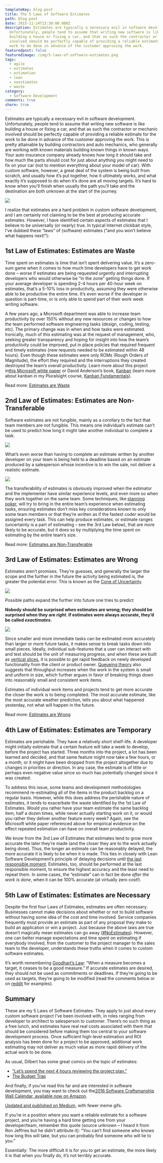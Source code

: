 ```yaml
---
templateKey: blog-post
title: The 5 Laws of Software Estimates
path: blog-post
date: 2015-11-24T13:30:00.000Z
description: Estimates are typically a necessary evil in software development.
  Unfortunately, people tend to assume that writing new software is like
  building a house or fixing a car, and that as such the contractor or mechanic
  involved should be perfectly capable of providing a reliable estimate for the
  work to be done in advance of the customer approving the work.
featuredpost: false
featuredimage: /img/5-laws-of-software-estimates.png
tags:
  - agile
  - estimates
  - estimation
  - lean
  - noestimates
  - waste
category:
  - Software Development
comments: true
share: true
---
```

Estimates are typically a necessary evil in software development. Unfortunately, people tend to assume that writing new software is like building a house or fixing a car, and that as such the contractor or mechanic involved should be perfectly capable of providing a reliable estimate for the work to be done in advance of the customer approving the work. This is pretty attainable by building contractors and auto mechanics, who generally are working with known materials building known things in known ways. Your auto insurance company already knows how long it should take and how much the parts should cost for just about anything you might need to fix on your car (not to mention everything about your model of car). With custom software, however, a great deal of the system is being built from scratch, and usually how it’s put together, how it ultimately works, and what exactly it’s supposed to do when it’s done are all moving targets. It’s hard to know when you’ll finish when usually the path you’ll take and the destination are both unknown at the start of the journey.

![](/img/one-does-not-simply-estimate-task-duration.jpg)

I realize that estimates are a hard problem in custom software development, and I am certainly not claiming to be the best at producing accurate estimates. However, I have identified certain aspects of estimates that I believe to be universally (or nearly) true. In typical Internet clickbait style, I’ve dubbed these “laws” of (software) estimates (“and you won’t believe what happens next!”):

## 1st Law of Estimates: Estimates are Waste

Time spent on estimates is time that isn’t spent delivering value. It’s a zero-sum game when it comes to how much time developers have to get work done – worse if estimates are being requested urgently and interrupting developers who would otherwise be “in the zone” getting things done. If your average developer is spending 2-4 hours per 40-hour week on estimates, that’s a 5-10% loss in productivity, assuming they were otherwise able to be productive the entire time. It’s even worse if the developer in question is part-time, or is only able to spend part of their work week writing software.

A few years ago, a Microsoft department was able to increase team productivity by over 150% without any new resources or changes to how the team performed software engineering tasks (design, coding, testing, etc). The primary change was in when and how tasks were estimated. Ironically, much of this estimating was at the request of management, who, seeking greater transparency and hoping for insight into how the team’s productivity could be improved, put in place policies that required frequent and timely estimates (new requests needed to be estimated within 48 hours). Even though these estimates were only ROMs (Rough Orders of Magnitude), the effort they required and the interruptions they created destroyed the team’s overall productivity. Learn more about this project in[this Microsoft white paper](http://images.itrevolution.com/images/kanbans/From_Worst_to_Best_in_9_Months_Final_1_3-aw.pdf) or David Anderson’s book, [Kanban](http://amzn.to/1P7qpI0) (learn more about kanban in my Pluralsight course, [Kanban Fundamentals](https://www.pluralsight.com/courses/kanban-fundamentals)).

Read more: [Estimates are Waste](/estimates-are-waste/)

## 2nd Law of Estimates: Estimates are Non-Transferable

Software estimates are not fungible, mainly as a corollary to the fact that team members are not fungible. This means one individual’s estimate can’t be used to predict how long it might take another individual to complete a task.

![](/img/estimating-things-you-know-nothing-about.jpg)

What’s even worse than having to complete an estimate written by another developer on your team is being held to a deadline based on an estimate produced by a salesperson whose incentive is to win the sale, not deliver a realistic estimate.

![](/img/estimates-deadlines.jpg)

The transferability of estimates is obviously improved when the estimator and the implementer have similar experience levels, and even more so when they work together on the same team. Some techniques, like [planning poker](https://en.wikipedia.org/wiki/Planning_poker), will try to bring in the entire team’s experience when estimating tasks, ensuring estimates don’t miss key considerations known to only some team members or that they’re written as if the fastest coder would be assigned every task. This can help produce estimates, or estimate ranges (uncertainty is a part of estimating – see the 3rd Law below), that are more likely to be accurate, but it does so by multiplying the time spent on estimating by the entire team’s size.

Read more: [Estimates are Non-Transferable](/estimates-are-non-transferable/)

## 3rd Law of Estimates: Estimates are Wrong

Estimates aren’t promises. They’re guesses, and generally the larger the scope and the further in the future the activity being estimated is, the greater the potential error. This is known as the [Cone of Uncertainty](http://www.construx.com/Thought_Leadership/Books/The_Cone_of_Uncertainty/).

![](/img/080906.ike_.path_.jpg)

Possible paths expand the further into future one tries to predict

**Nobody should be surprised when estimates are wrong; they should be surprised when they are *right*. If estimates were always accurate, they’d be called *exactimates*.**

![](/img/estimates-way-off.jpg)

Since smaller and more immediate tasks can be estimated more accurately than larger or more future tasks, it makes sense to break tasks down into small pieces. Ideally, individual sub-features that a user can interact with and test should be the unit of measuring progress, and when these are built as [vertical slices](http://deviq.com/vertical-slices/), it is possible to get rapid feedback on newly developed functionality from the client or product owner. [Queueing theory](https://en.wikipedia.org/wiki/Queueing_theory) also suggests that throughput increases when the work in the system is small and uniform in size, which further argues in favor of breaking things down into reasonably small and consistent work items.

Estimates of individual work items and projects tend to get more accurate the closer the work is to being completed. The most accurate estimate, like the most accurate weather prediction, tells you about what happened yesterday, not what will happen in the future.

Read more: [Estimates are Wrong](/estimates-are-wrong/)

## 4th Law of Estimates: Estimates are Temporary

Estimates are perishable. They have a relatively short shelf-life. A developer might initially estimate that a certain feature will take a week to develop, before the project has started. Three months into the project, a lot has been learned and decided, and that same feature might now take a few hours, or a month, or it might have been dropped from the project altogether due to changes in priorities or direction. In any case, the estimate is of little or perhaps even negative value since so much has potentially changed since it was created.

To address this issue, some teams and development methodologies recommend re-estimating all of the items in the product backlog on a regular basis. However, while this does address the perishable nature of estimates, it tends to exacerbate the waste identified by the 1st Law of Estimates. Would you rather have your team estimate the same backlog item, half a dozen times, while never actually starting work on it, or would you rather they deliver another feature every week? Again, see the Microsoft white paper referenced above for empirical evidence on the effect repeated estimation can have on overall team productivity.

We know from the 3rd Law of Estimates that estimates tend to grow more accurate the later they’re made (and the closer they are to the work actually being done). Thus, the longer an estimate can be reasonably delayed, the more accurate it is likely to be when it is made. This ties in closely with Lean Software Development’s principle of delaying decisions until [the last responsible moment](http://www.ben-morris.com/lean-developments-last-responsible-moment-should-address-uncertainty-not-justify-procrastination/). Estimates, too, should be performed at the last responsible moment, to ensure the highest accuracy and the least need to repeat them. In some cases, the “estimate” can in fact be done *after the work is done*, when it can be 100% accurate (at virtually zero cost!).

## 5th Law of Estimates: Estimates are Necessary

Despite the first four Laws of Estimates, estimates are often necessary. Businesses cannot make decisions about whether or not to build software without having some idea of the cost and time involved. Service companies frequently must provide an estimate as part of any proposal they make to build an application or win a project. Just because the above laws are true doesn’t magically mean estimates can go away ([\#NoEstimates](https://twitter.com/hashtag/noestimates)). However, one can better manage expectations and time spent on estimating if everybody involved, from the customer to the project manager to the sales team to the developer, understands these truths when it comes to custom software estimates.

It’s worth remembering [Goodhart’s Law](https://en.wikipedia.org/wiki/Goodhart%27s_law): “When a measure becomes a target, it ceases to be a good measure.” If accurate estimates are desired, they should not be used as commitments or deadlines. If they’re going to be used as targets, they’re going to be modified (read the comments below or on [reddit](https://www.reddit.com/r/programming/comments/3u7w9g/the_5_laws_of_software_estimates/) for examples).

## Summary

These are my 5 Laws of Software Estimates. They apply to just about every custom software project I’ve been involved with, in roles ranging from developer to architect to salesperson to customer. There’s no such thing as a free lunch, and estimates have real real costs associated with them that should be considered before making them too central to your software development process. Once sufficient high-level estimation and ROI analysis has been done for a project to be approved, additional work estimating may not deliver as much value as more rapid delivery of the actual work to be done.

As usual, Dilbert has some great comics on the topic of estimates:

* [“Let’s spend the next 4 hours reviewing the project plan.”](http://dilbert.com/strip/1994-05-22)
* [The Budget Trap](http://dilbert.com/strip/1996-07-28)

And finally, if you’ve read this far and are interested in software development, you may want to check out the[2016 Software Craftsmanship Wall Calendar, available now on Amazon](http://amzn.to/1PZ0gtg).

[Updated and published on Medium](https://medium.com/@ardalis/the-5-laws-of-software-estimates-fd13af46000b#.siynvp7y5), with fewer meme gifs.

If you’re in a position where you want a reliable estimate for a software project, and you’re having a hard time getting one from your developer/team, remember this quote (source unknown – I heard it from Ron Jeffries but he didn’t attribute it): “You can’t find someone who knows how long this will take, but you can probably find someone who will lie to you.”

Essentially: The more difficult it is for you to get an estimate, the more likely it is that when you finally do, it’s not terribly accurate.
